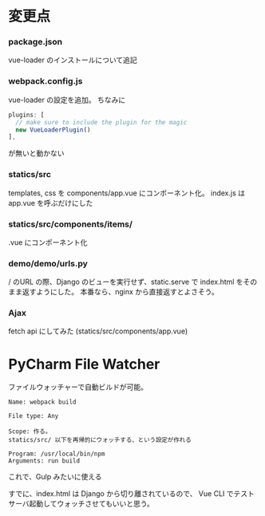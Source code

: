 # 変更点

### package.json
vue-loader のインストールについて追記

### webpack.config.js
vue-loader の設定を追加。
ちなみに
```javascript
plugins: [
  // make sure to include the plugin for the magic
  new VueLoaderPlugin()
],
```
が無いと動かない

### statics/src
templates, css を components/app.vue にコンポーネント化。
index.js は app.vue を呼ぶだけにした

### statics/src/components/items/
.vue にコンポーネント化

### demo/demo/urls.py
/ のURL の際、Django のビューを実行せず、static.serve で index.html をそのまま返すようにした。
本番なら、nginx から直接返すとよさそう。

### Ajax
fetch api にしてみた
(statics/src/components/app.vue)

# PyCharm File Watcher
ファイルウォッチャーで自動ビルドが可能。
```
Name: webpack build

File type: Any

Scope: 作る。
statics/src/ 以下を再帰的にウォッチする、という設定が作れる

Program: /usr/local/bin/npm
Arguments: run build
```
これで、Gulp みたいに使える

すでに、index.html は Django から切り離されているので、
Vue CLI でテストサーバ起動してウォッチさせてもいいと思う。